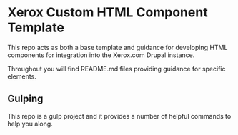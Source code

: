 # Xerox Custom HTML Component Template

This repo acts as both a base template and guidance for developing HTML components for integration into the Xerox.com Drupal instance.

Throughout you will find README.md files providing guidance for specific elements.

## Gulping

This repo is a gulp project and it provides a number of helpful commands to help you along.